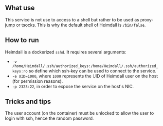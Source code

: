 ## What use

This service is not use to access to a shell but rather to be used as proxy-jump or tsocks. This is why the default shell of Heimdall is `/bin/false`.


## How to run

Heimdall is a dockerized `sshd`. It requires several arguments:
 - `-v /home/Heimdall/.ssh/authorized_keys:/home/Heimdall/.ssh/authorized_keys:ro` so define which ssh-key can be used to connect to the service.
 - `-e UID=1000`, where `1000` represents the UID of Heimdall user on the host (for permission reasons).
 - `-p 2323:22`, in order to expose the service on the host's NIC.


## Tricks and tips

The user account (on the container) must be unlocked to allow the user to login with ssh, hence the random password.

